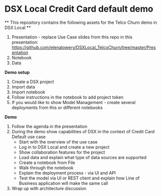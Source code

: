 # DSX Local Credit Card default demo

** This repository contains the following assets for the Telco Churn demo in DSX Local **
1. Presentation - replace Use Case slides from this repo in this presentation: https://github.com/elenalowery/DSXLocal_TelcoChurn/tree/master/Presentation
2. Notebook
3. Data

**Demo setup**
1. Create a DSX project
2. Import data
3. Import notebook
4. Follow instructions in the notebook to add project token
5. If you would like to show Model Management - create several deployments from this or different notebooks

**Demo**
1. Follow the agenda in the presentation
2. During the demo show capabilities of DSX in the context of Credit Card Default use case
   * Start with the overview of the use case
   * Log in to DSX Local and create a new project
   * Show collaboration features for the project
   * Load data and explain what type of data sources are supported
   * Create a notebook from File
   * Walk through the notebook
   * Explain the deployment process - via UI and API
   * Test the model via UI or REST client and explain how Line of Business application will make the same call
3. Wrap up with architecture discussion 
